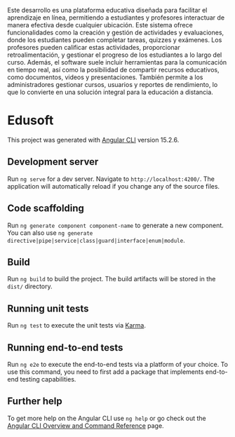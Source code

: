 Este desarrollo es una plataforma educativa diseñada para facilitar el aprendizaje en línea, permitiendo a estudiantes y profesores interactuar de manera efectiva desde cualquier ubicación. Este sistema ofrece funcionalidades como la creación y gestión de actividades y evaluaciones, donde los estudiantes pueden completar tareas, quizzes y exámenes. Los profesores pueden calificar estas actividades, proporcionar retroalimentación, y gestionar el progreso de los estudiantes a lo largo del curso. Además, el software suele incluir herramientas para la comunicación en tiempo real, así como la posibilidad de compartir recursos educativos, como documentos, videos y presentaciones. También permite a los administradores gestionar cursos, usuarios y reportes de rendimiento, lo que lo convierte en una solución integral para la educación a distancia.

# Edusoft

This project was generated with [Angular CLI](https://github.com/angular/angular-cli) version 15.2.6.

## Development server

Run `ng serve` for a dev server. Navigate to `http://localhost:4200/`. The application will automatically reload if you change any of the source files.

## Code scaffolding

Run `ng generate component component-name` to generate a new component. You can also use `ng generate directive|pipe|service|class|guard|interface|enum|module`.

## Build

Run `ng build` to build the project. The build artifacts will be stored in the `dist/` directory.

## Running unit tests

Run `ng test` to execute the unit tests via [Karma](https://karma-runner.github.io).

## Running end-to-end tests

Run `ng e2e` to execute the end-to-end tests via a platform of your choice. To use this command, you need to first add a package that implements end-to-end testing capabilities.

## Further help

To get more help on the Angular CLI use `ng help` or go check out the [Angular CLI Overview and Command Reference](https://angular.io/cli) page.
